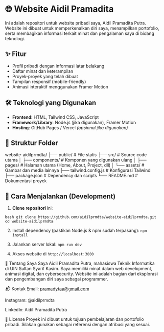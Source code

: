 
# 🌐 Website Aidil Pramadita

Ini adalah repositori untuk website pribadi saya, Aidil Pramadita Putra. Website ini dibuat untuk memperkenalkan diri saya, menampilkan portofolio, serta membagikan informasi terkait minat dan pengalaman saya di bidang teknologi.

## ✨ Fitur

- Profil pribadi dengan informasi latar belakang
- Daftar minat dan keterampilan
- Proyek-proyek yang telah dibuat
- Tampilan responsif (mobile-friendly)
- Animasi interaktif menggunakan Framer Motion

## 🛠️ Teknologi yang Digunakan

- **Frontend**: HTML, Tailwind CSS, JavaScript
- **Framework/Library**: Node.js (jika digunakan), Framer Motion
- **Hosting**: GitHub Pages / Vercel *(opsional jika digunakan)*

## 📂 Struktur Folder

website-aidilprmdta/
├── public/ # File statis
├── src/ # Source code utama
│ ├── components/ # Komponen yang digunakan ulang
│ ├── pages/ # Halaman utama (Home, About, Project, dll)
│ └── assets/ # Gambar dan media lainnya
├── tailwind.config.js # Konfigurasi Tailwind
├── package.json # Dependency dan scripts
└── README.md # Dokumentasi proyek

## 🚀 Cara Menjalankan (Development)

1. **Clone repositori** ini:

``bash
git clone https://github.com/aidilprmdta/website-aidilprmdta.git
cd website-aidilprmdta``

2. Install dependency (pastikan Node.js & npm sudah terpasang):
``npm install``

3. Jalankan server lokal:
``npm run dev``

4. Akses website di ``http://localhost:3000``

🧑 Tentang Saya
Saya Aidil Pramadita Putra, mahasiswa Teknik Informatika di UIN Sultan Syarif Kasim. Saya memiliki minat dalam web development, animasi digital, dan cybersecurity. Website ini adalah bagian dari eksplorasi dan pengembangan diri saya sebagai programmer.

📬 Kontak
Email: pramadytaa@gmail.com

Instagram: @aidilprmdta

LinkedIn: Aidil Pramadita Putra

📝 License
Proyek ini dibuat untuk tujuan pembelajaran dan portofolio pribadi. Silakan gunakan sebagai referensi dengan atribusi yang sesuai.

